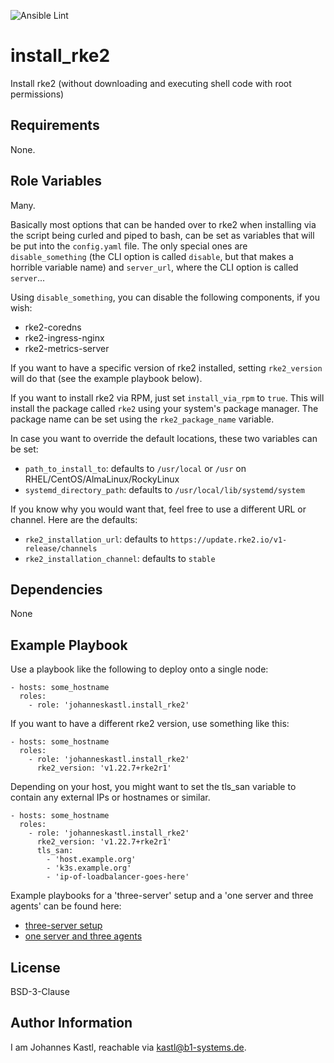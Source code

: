 ![Ansible Lint](https://github.com/johanneskastl/ansible-role-install_rke2/workflows/Ansible%20Lint/badge.svg)

install_rke2
=========

Install rke2 (without downloading and executing shell code with root
permissions)

Requirements
------------

None.

Role Variables
--------------

Many.

Basically most options that can be handed over to rke2 when installing via the
script being curled and piped to bash, can be set as variables that will be put
into the `config.yaml` file.
The only special ones are `disable_something` (the CLI option is called `disable`,
but that makes a horrible variable name) and `server_url`, where the CLI option
is called `server`...

Using `disable_something`, you can disable the following components, if you
wish:

- rke2-coredns
- rke2-ingress-nginx
- rke2-metrics-server

If you want to have a specific version of rke2 installed, setting `rke2_version`
will do that (see the example playbook below).

If you want to install rke2 via RPM, just set `install_via_rpm` to `true`. This
will install the package called `rke2` using your system's package manager. The
package name can be set using the `rke2_package_name` variable.

In case you want to override the default locations, these two variables can be
set:

- `path_to_install_to`: defaults to `/usr/local` or `/usr` on
  RHEL/CentOS/AlmaLinux/RockyLinux
- `systemd_directory_path`: defaults to `/usr/local/lib/systemd/system`

If you know why you would want that, feel free to use a different URL or
channel. Here are the defaults:

- `rke2_installation_url`: defaults to
  `https://update.rke2.io/v1-release/channels`
- `rke2_installation_channel`: defaults to `stable`

Dependencies
------------

None

Example Playbook
----------------

Use a playbook like the following to deploy onto a single node:

```
- hosts: some_hostname
  roles:
    - role: 'johanneskastl.install_rke2'
```

If you want to have a different rke2 version, use something like this:

```
- hosts: some_hostname
  roles:
    - role: 'johanneskastl.install_rke2'
      rke2_version: 'v1.22.7+rke2r1'
```

Depending on your host, you might want to set the tls_san variable to contain
any external IPs or hostnames or similar.

```
- hosts: some_hostname
  roles:
    - role: 'johanneskastl.install_rke2'
      rke2_version: 'v1.22.7+rke2r1'
      tls_san:
        - 'host.example.org'
        - 'k3s.example.org'
        - 'ip-of-loadbalancer-goes-here'
```

Example playbooks for a 'three-server' setup and a 'one server and three agents'
can be found here:

- [three-server setup](https://github.com/johanneskastl/rke2_three_servers_with_vagrant_libvirt/blob/main/ansible/playbook-vagrant.yml)
- [one server and three agents](https://github.com/johanneskastl/rke2_one_server_three_agents_with_vagrant_libvirt/blob/main/ansible/playbook-vagrant.yml)

License
-------

BSD-3-Clause

Author Information
------------------

I am Johannes Kastl, reachable via kastl@b1-systems.de.
